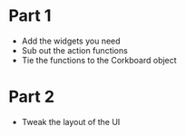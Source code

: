 # Part 1

  - Add the widgets you need
  - Sub out the action functions
  - Tie the functions to the Corkboard object

# Part 2

  - Tweak the layout of the UI
